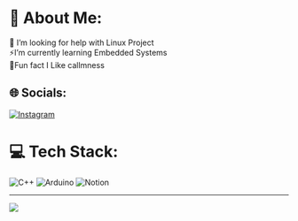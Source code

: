 # 💫 About Me:
🤝 I’m looking for help with Linux Project<br>⚡I’m currently learning Embedded Systems<br>🌱Fun fact I Like callmness<br> 


## 🌐 Socials:
[![Instagram](https://img.shields.io/badge/Instagram-%23E4405F.svg?logo=Instagram&logoColor=white)](https://www.instagram.com/ragema3/) 

# 💻 Tech Stack:
![C++](https://img.shields.io/badge/c++-%2300599C.svg?style=for-the-badge&logo=c%2B%2B&logoColor=white) ![Arduino](https://img.shields.io/badge/-Arduino-00979D?style=for-the-badge&logo=Arduino&logoColor=white) ![Notion](https://img.shields.io/badge/Notion-%23000000.svg?style=for-the-badge&logo=notion&logoColor=white)

---
[![](https://visitcount.itsvg.in/api?id=Hanethereal&icon=6&color=0)](https://visitcount.itsvg.in)

<!-- Proudly created with GPRM ( https://gprm.itsvg.in ) -->
